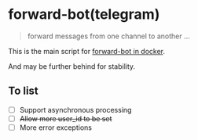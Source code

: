 # forward-bot(telegram) 

> forward messages from one channel to another ...

This is the main script for [forward-bot in docker](https://github.com/var-luoluo/docker/blob/main/forward-bot).

And may be further behind for stability.

## To list

- [ ] Support asynchronous processing
- [ ] ~~Allow more user_id to be set~~
- [ ] More error exceptions
